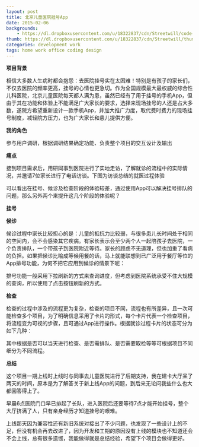 ```yaml
---
layout: post
title: 北京儿童医院挂号App
date: 2015-02-06
backgrounds:
    - https://dl.dropboxusercontent.com/u/18322837/cdn/Streetwill/code-screen.jpg
thumb: https://dl.dropboxusercontent.com/u/18322837/cdn/Streetwill/thumbs/coding.jpg
categories: development work
tags: home work office coding design
---
```






**项目背景**

相信大多数人生病时都会抱怨：去医院挂号实在太困难！特别是有孩子的家长们，不仅去医院的频率更高，挂号的心情也更急切。作为全国规模最大最权威的综合性儿科医院，北京儿童医院每天都人满为患，虽然已经有了用于挂号的手机App，但由于其在功能和体验上不能满足广大家长的要求，选择来现场挂号的人还是占大多数，遂院方希望重新设计一款手机App，并加大推广力度，取代费时费力的现场挂号制度，减轻院方压力，也为广大家长和患儿提供方便。



**我的角色**

参与用户调研，根据调研结果确定功能、负责整个项目的交互设计及输出 



**痛点**

接到项目需求后，用研同事到医院进行了实地走访，了解就诊的流程中的实际情况，并邀请7位家长进行了电话访谈。下图为访谈总结的就医过程体验



可以看出在挂号、候诊及检查阶段的体验较差，通过使用App可以解决挂号排队的问题，那么另外两个来提升这几个阶段的体验呢？



**挂号**

 

 

**候诊**

候诊过程中家长比较担心的是：儿童的抵抗力比较弱，与很多患儿长时间处于相同的空间内，会不会感染其它疾病。有家长表示会至少两个人一起陪孩子去医院，一个负责排队，一个带孩子到医院附近等待。家长的顾虑不无道理，但也加重了看病的负担。如果把候诊比喻成等候用餐的话，马上就能联想到已广泛用于餐厅等位的App排号功能，为何不把它应用到候诊的情景下呢：



排号功能一般采用下拉刷新的方式来查询进度，但考虑到医院系统承受不住大规模的查询，所以使用了点击按钮刷新的方式。



**检查**

检查的过程中涉及的流程更为复杂，检查的项目不同，流程也有所差异，且一次可能检查多个项目，为了明确信息采用了卡片的形式，每个卡片代表一个检查项目，将流程变为可视的步骤，且可通过App进行操作。根据就诊过程卡片的状态可分为如下几种：



其中根据是否可以当天进行检查、是否需排队、是否需要取检等等可根据项目不同细分为不同流程。



**总结**

这个项目一期上线时上线时与同事去儿童医院进行了后期支持，我在建卡大厅呆了两天的时间，原本是为了解答关于新上线App的问题，到后来无论问我些什么也大都回答得上了。

早晨6点医院门口早已排起了长队，进入医院后还要等待7点才能开始挂号，整个大厅挤满了人，只有亲身经历才知道挂号的艰难。

上线那天因为兼容性还有新旧系统对接出了不少问题，也发现了一些设计上的不足，但没有机会再去改进了，因为开发和工期的原因没有上线的模块也不知道还会不会上线，总有很多遗憾，我能做得就是总结经验，希望下个项目会做得更好。


